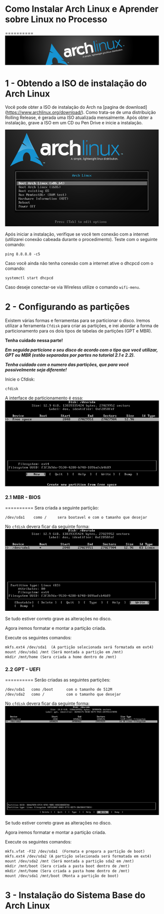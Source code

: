 # Como Instalar Arch Linux e Aprender sobre Linux no Processo
==========
![ArchLinux2](https://github.com/ALTGNULinux/installarch/blob/master/src/ArchLinux2.png)

1 - Obtendo a ISO de instalação do Arch Linux
==========
Você pode obter a ISO de instalação do Arch na [pagina de download] (https://www.archlinux.org/download/). Como trata-se de uma distribuição Rolling Release, é gerada uma ISO atualizada mensalmente. Após obter a instalação, grave a ISO em um CD ou Pen Drive e inicie a instalação.

![ArchLinux2](https://github.com/ALTGNULinux/installarch/blob/master/src/1.1.png)

Após iniciar a instalação, verifique se você tem conexão com a internet (utilizarei conexão cabeada durante o procedimento). Teste com o seguinte comando:
>
	ping 8.8.8.8 -c5

Caso você ainda não tenha conexão com a internet ative o dhcpcd com o comando:
>
	systemctl start dhcpcd

Caso deseje conectar-se via Wireless utilize o comando `wifi-menu`.
 
2 - Configurando as partições
==========
Existem várias formas e ferramentas para se particionar o disco. Iremos utilizar a ferramenta `Cfdisk` para criar as partições, e irei abordar a forma de particionamento para os dois tipos de tabelas de partições (GPT e MBR).

**Tenha cuidado nessa parte!**

***Em seguida particione o seu disco de acordo com o tipo que você utilizar, GPT ou MBR (estão separadas por partes no tutorial 2.1 e 2.2).***

***Tenha cuidado com o numero das partições, que para você possivelmente seja diferente!***


Inicie o Cfdisk:
>
	cfdisk
A interface de particionamento é essa:
![ArchLinux2](https://github.com/ALTGNULinux/installarch/blob/master/src/2.2.png)


### 2.1 MBR - BIOS
==========
Sera criada a seguinte partição:
>
	/dev/sda1	 como /		sera bootavel e com o tamanho que desejar

No `cfdisk` devera ficar da seguinte forma:
![ArchLinux2](https://github.com/ALTGNULinux/installarch/blob/master/src/2.3.png)

Se tudo estiver correto grave as alterações no disco.

Agora iremos formatar e montar a partição criada.

Execute os seguintes comandos:
>
	mkfs.ext4 /dev/sda1  (A partição selecionada será formatada em ext4)
	mount /dev/sda1 /mnt (Será montada a partição em /mnt)
	mkdir /mnt/home (Sera criada a home dentro de /mnt)

### 2.2 GPT - UEFI
==========
Serão criadas as seguintes partições:
>
	/dev/sda1	como /boot		com o tamanho de 512M
	/dev/sda2	como /			com o tamanho que desejar

No `cfdisk` devera ficar da seguinte forma:
![ArchLinux2](https://github.com/ALTGNULinux/installarch/blob/master/src/2.4.png)

Se tudo estiver correto grave as alterações no disco.

Agora iremos formatar e montar a partição criada.

Execute os seguintes comandos:
>
	mkfs.vfat -F32 /dev/sda1  (Formata e prepara a partição de boot)
	mkfs.ext4 /dev/sda2 (A partição selecionada será formatada em ext4)
	mount /dev/sda2 /mnt (Será montada a partição sda2 em /mnt)
	mkdir /mnt/boot (Sera criada a pasta boot dentro de /mnt)
	mkdir /mnt/home (Sera criada a pasta home dentro de /mnt)
	mount /dev/sda1 /mnt/boot (Monta a partição de boot)

3 - Instalação do Sistema Base do Arch Linux
==========
